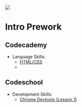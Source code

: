 ![](http://static1.squarespace.com/static/538f3fcde4b05c5fecc7a40e/t/538f48a4e4b00d94e8c253b3/1453396632576/?format=400w)
# Intro Prework

## Codecademy
  * Language Skills:
    * [HTML/CSS](https://www.codecademy.com/learn/web)
    * 
## Codeschool
  * Development Skills:
    * [Chrome Devtools (Lesson 1)](https://www.codeschool.com/courses/discover-devtools)
